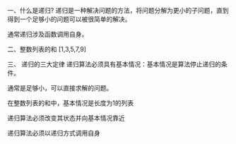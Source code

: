 一、什么是递归?
递归是一种解决问题的方法，将问题分解为更小的子问题，直到得到一个足够小的问题可以被很简单的解决。

通常递归涉及函数调用自身。

二、整数列表的和
[1,3,5,7,9]

三、 递归的三大定律
递归算法必须具有基本情况：基本情况是算法停止递归的条件。

通常是足够小，可以直接求解的问题。

在整数列表的和中，基本情况是长度为1的列表

递归算法必须改变其状态并向基本情况靠近

递归算法必须以递归方式调用自身